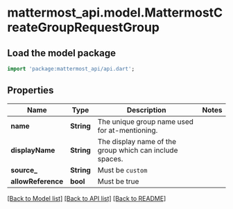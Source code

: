 # mattermost_api.model.MattermostCreateGroupRequestGroup

## Load the model package
```dart
import 'package:mattermost_api/api.dart';
```

## Properties
Name | Type | Description | Notes
------------ | ------------- | ------------- | -------------
**name** | **String** | The unique group name used for at-mentioning. | 
**displayName** | **String** | The display name of the group which can include spaces. | 
**source_** | **String** | Must be `custom` | 
**allowReference** | **bool** | Must be true | 

[[Back to Model list]](../README.md#documentation-for-models) [[Back to API list]](../README.md#documentation-for-api-endpoints) [[Back to README]](../README.md)


